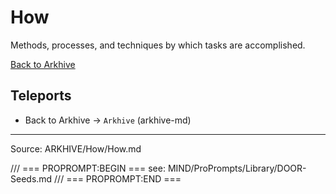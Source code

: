 # How

Methods, processes, and techniques by which tasks are accomplished.

[Back to Arkhive](../Arkhive.md)

## Teleports
- Back to Arkhive → `Arkhive` (arkhive-md)

---
Source: ARKHIVE/How/How.md

/// === PROPROMPT:BEGIN ===
see: MIND/ProPrompts/Library/DOOR-Seeds.md
/// === PROPROMPT:END ===

